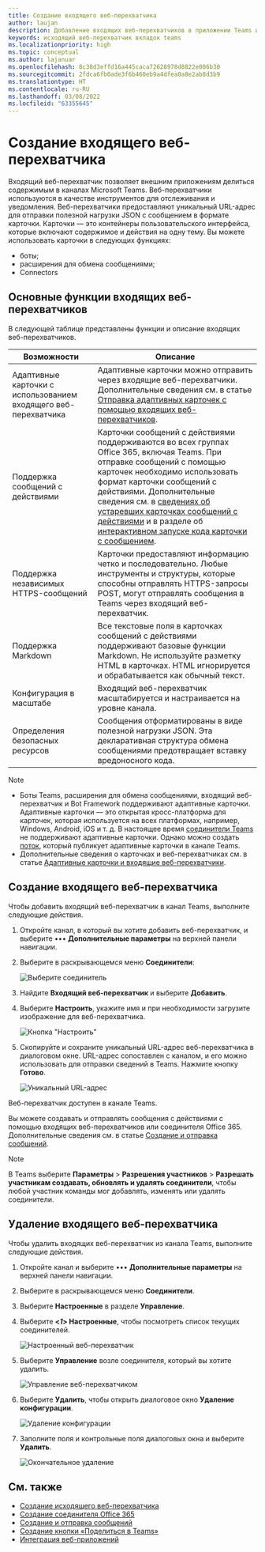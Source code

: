 ```yaml
---
title: Создание входящего веб-перехватчика
author: laujan
description: Добавление входящих веб-перехватчиков в приложении Teams и публикация внешних запросов в Teams с помощью
keywords: исходящий веб-перехватчик вкладок teams
ms.localizationpriority: high
ms.topic: conceptual
ms.author: lajanuar
ms.openlocfilehash: 8c38d3effd16a445caca72628978d8822e006b30
ms.sourcegitcommit: 2fdca6fb0ade3f6b460eb9a4dfea0a8e2ab8d3b9
ms.translationtype: HT
ms.contentlocale: ru-RU
ms.lasthandoff: 03/08/2022
ms.locfileid: "63355645"
---
```

# <a name="create-an-incoming-webhook"></a>Создание входящего веб-перехватчика

Входящий веб-перехватчик позволяет внешним приложениям делиться содержимым в каналах Microsoft Teams. Веб-перехватчики используются в качестве инструментов для отслеживания и уведомления. Веб-перехватчики предоставляют уникальный URL-адрес для отправки полезной нагрузки JSON с сообщением в формате карточки. Карточки — это контейнеры пользовательского интерфейса, которые включают содержимое и действия на одну тему. Вы можете использовать карточки в следующих функциях:

* боты;
* расширения для обмена сообщениями;
* Connectors

## <a name="key-features-of-an-incoming-webhook"></a>Основные функции входящих веб-перехватчиков

В следующей таблице представлены функции и описание входящих веб-перехватчиков.

| Возможности | Описание |
| -------- | ----------- |
|Адаптивные карточки с использованием входящего веб-перехватчика | Адаптивные карточки можно отправить через входящие веб-перехватчики. Дополнительные сведения см. в статье [Отправка адаптивных карточек с помощью входящих веб-перехватчиков](../../webhooks-and-connectors/how-to/connectors-using.md#send-adaptive-cards-using-an-incoming-webhook).|
|Поддержка сообщений с действиями|Карточки сообщений с действиями поддерживаются во всех группах Office 365, включая Teams. При отправке сообщений с помощью карточек необходимо использовать формат карточки сообщений с действиями. Дополнительные сведения см. в [сведениях об устаревших карточках сообщений с действиями](/outlook/actionable-messages/message-card-reference) и в разделе об [интерактивном запуске кода карточки с сообщением](https://messagecardplayground.azurewebsites.net).|
|Поддержка независимых HTTPS-сообщений|Карточки предоставляют информацию четко и последовательно. Любые инструменты и структуры, которые способны отправлять HTTPS-запросы POST, могут отправлять сообщения в Teams через входящий веб-перехватчик.|
|Поддержка Markdown|Все текстовые поля в карточках сообщений с действиями поддерживают базовые функции Markdown. Не используйте разметку HTML в карточках. HTML игнорируется и обрабатывается как обычный текст.|
|Конфигурация в масштабе|Входящий веб-перехватчик масштабируется и настраивается на уровне канала.|
|Определения безопасных ресурсов|Сообщения отформатированы в виде полезной нагрузки JSON. Эта декларативная структура обмена сообщениями предотвращает вставку вредоносного кода.|

<!--- TBD: A note should be short and eye-catching. No need to put a list item inside a Note or any admonition for that matter. Re-write the below list item.
--->

> [!NOTE]
> * Боты Teams, расширения для обмена сообщениями, входящий веб-перехватчик и Bot Framework поддерживают адаптивные карточки. Адаптивные карточки — это открытая кросс-платформа для карточек, которая используется на всех платформах, например, Windows, Android, iOS и т. д. В настоящее время [соединители Teams](../../webhooks-and-connectors/how-to/connectors-creating.md) не поддерживают адаптивные карточки. Однако можно создать [поток](https://flow.microsoft.com/blog/microsoft-flow-in-microsoft-teams/), который публикует адаптивные карточки в канале Teams.
> * Дополнительные сведения о карточках и веб-перехватчиках см. в статье [Адаптивные карточки и входящие веб-перехватчики](~/task-modules-and-cards/what-are-cards.md#adaptive-cards-and-incoming-webhooks).

## <a name="create-an-incoming-webhook"></a>Создание входящего веб-перехватчика

Чтобы добавить входящий веб-перехватчик в канал Teams, выполните следующие действия.

1. Откройте канал, в который вы хотите добавить веб-перехватчик, и выберите &#8226;&#8226;&#8226; **Дополнительные параметры** на верхней панели навигации.
1. Выберите в раскрывающемся меню **Соединители**:

    ![Выберите соединитель](~/assets/images/connectors.png)

1. Найдите **Входящий веб-перехватчик** и выберите **Добавить**.
1. Выберите **Настроить**, укажите имя и при необходимости загрузите изображение для веб-перехватчика.

    ![Кнопка "Настроить"](~/assets/images/configure.png)

1. Скопируйте и сохраните уникальный URL-адрес веб-перехватчика в диалоговом окне. URL-адрес сопоставлен с каналом, и его можно использовать для отправки сведений в Teams. Нажмите кнопку **Готово**.

    ![Уникальный URL-адрес](~/assets/images/url.png)

Веб-перехватчик доступен в канале Teams.

Вы можете создавать и отправлять сообщения с действиями с помощью входящих веб-перехватчиков или соединителя Office 365. Дополнительные сведения см. в статье [Создание и отправка сообщений](~/webhooks-and-connectors/how-to/connectors-using.md).

> [!NOTE]
> В Teams выберите **Параметры** > **Разрешения участников** > **Разрешать участникам создавать, обновлять и удалять соединители**, чтобы любой участник команды мог добавлять, изменять или удалять соединители.

## <a name="remove-an-incoming-webhook"></a>Удаление входящего веб-перехватчика

Чтобы удалить входящих веб-перехватчик из канала Teams, выполните следующие действия.

1. Откройте канал и выберите &#8226;&#8226;&#8226; **Дополнительные параметры** на верхней панели навигации.
1. Выберите в раскрывающемся меню **Соединители**.
1. Выберите **Настроенные** в разделе **Управление**.
1. Выберите **<*1*> Настроенные**, чтобы посмотреть список текущих соединителей.

    ![Настроенный веб-перехватчик](~/assets/images/configured.png)

1. Выберите **Управление** возле соединителя, который вы хотите удалить.

    ![Управление веб-перехватчиком](~/assets/images/manage.png)

1. Выберите **Удалить**, чтобы открыть диалоговое окно **Удаление конфигурации**.

    ![Удаление конфигурации](~/assets/images/removeconfiguration.png)

1. Заполните поля и контрольные поля диалоговых окна и выберите **Удалить**.

    ![Окончательное удаление](~/assets/images/finalremove.png)

## <a name="see-also"></a>См. также

* [Создание исходящего веб-перехватчика](~/webhooks-and-connectors/how-to/add-outgoing-webhook.md)
* [Создание соединителя Office 365](~/webhooks-and-connectors/how-to/connectors-creating.md)
* [Создание и отправка сообщений](~/webhooks-and-connectors/how-to/connectors-using.md)
* [Создание кнопки «Поделиться в Teams»](../../concepts/build-and-test/share-to-teams.md#create-share-to-teams-button)
* [Интеграция веб-приложений](~/samples/integrate-web-apps-overview.md)
